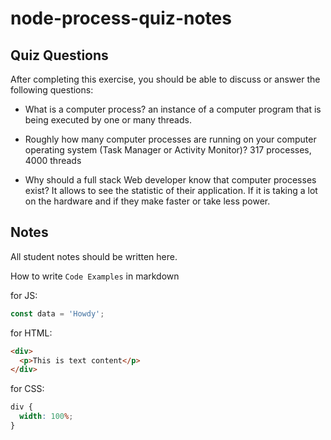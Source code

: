 # node-process-quiz-notes

## Quiz Questions

After completing this exercise, you should be able to discuss or answer the following questions:

- What is a computer process?
  an instance of a computer program that is being executed by one or many threads.

- Roughly how many computer processes are running on your computer operating system (Task Manager or Activity Monitor)?
  317 processes, 4000 threads

- Why should a full stack Web developer know that computer processes exist?
  It allows to see the statistic of their application. If it is taking a lot on the hardware and if they make faster or take less power.

## Notes

All student notes should be written here.

How to write `Code Examples` in markdown

for JS:

```javascript
const data = 'Howdy';
```

for HTML:

```html
<div>
  <p>This is text content</p>
</div>
```

for CSS:

```css
div {
  width: 100%;
}
```
